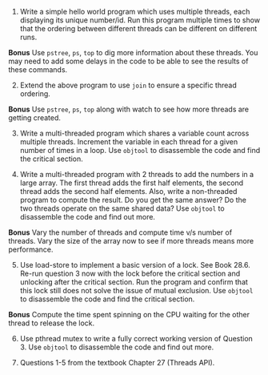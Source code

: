 1. Write a simple hello world program which uses multiple threads, each displaying its unique number/id. Run this program multiple times to show that the ordering between different threads can be different on different runs.

**Bonus** Use `pstree`, `ps`, `top` to dig more information about these threads. You may need to add some delays in the code to be able to see the results of these commands.

2. Extend the above program to use `join` to ensure a specific thread ordering.

**Bonus** Use `pstree`, `ps`, `top` along with watch to see how more threads are getting created.

3. Write a multi-threaded program which shares a variable count across multiple threads. Increment the variable in each thread for a given number of times in a loop. Use `objtool` to disassemble the code and find the critical section.

4. Write a multi-threaded program with 2 threads to add the numbers in a large array. The first thread adds the first half elements, the second thread adds the second half elements. Also, write a non-threaded program to compute the result. Do you get the same answer? Do the two threads operate on the same shared data? Use `objtool` to disassemble the code and find out more.

**Bonus** Vary the number of threads and compute time v/s number of threads. Vary the size of the array now to see if more threads means more performance.

5. Use load-store to implement a basic version of a lock. See Book 28.6. Re-run question 3 now with the lock before the critical section and unlocking after the critical section. Run the program and confirm that this lock still does not solve the issue of mutual exclusion. Use `objtool` to disassemble the code and find the critical section.

**Bonus** Compute the time spent spinning on the CPU waiting for the other thread to release the lock.

6. Use pthread mutex to write a fully correct working version of Question 3. Use `objtool` to disassemble the code and find out more.

7. Questions 1-5 from the textbook Chapter 27 (Threads API).
